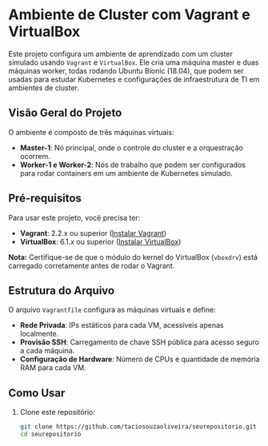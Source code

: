 # Ambiente de Cluster com Vagrant e VirtualBox

Este projeto configura um ambiente de aprendizado com um cluster simulado usando `Vagrant` e `VirtualBox`. Ele cria uma máquina master e duas máquinas worker, todas rodando Ubuntu Bionic (18.04), que podem ser usadas para estudar Kubernetes e configurações de infraestrutura de TI em ambientes de cluster.

## Visão Geral do Projeto

O ambiente é composto de três máquinas virtuais:
- **Master-1**: Nó principal, onde o controle do cluster e a orquestração ocorrem.
- **Worker-1 e Worker-2**: Nós de trabalho que podem ser configurados para rodar containers em um ambiente de Kubernetes simulado.

## Pré-requisitos

Para usar este projeto, você precisa ter:
- **Vagrant**: 2.2.x ou superior ([Instalar Vagrant](https://www.vagrantup.com/docs/installation))
- **VirtualBox**: 6.1.x ou superior ([Instalar VirtualBox](https://www.virtualbox.org/wiki/Downloads))

**Nota:** Certifique-se de que o módulo do kernel do VirtualBox (`vboxdrv`) está carregado corretamente antes de rodar o Vagrant.

## Estrutura do Arquivo

O arquivo `Vagrantfile` configura as máquinas virtuais e define:
- **Rede Privada**: IPs estáticos para cada VM, acessíveis apenas localmente.
- **Provisão SSH**: Carregamento de chave SSH pública para acesso seguro a cada máquina.
- **Configuração de Hardware**: Número de CPUs e quantidade de memória RAM para cada VM.

## Como Usar

1. Clone este repositório:
   ```bash
   git clone https://github.com/taciosouzaoliveira/seurepositorio.git
   cd seurepositorio

